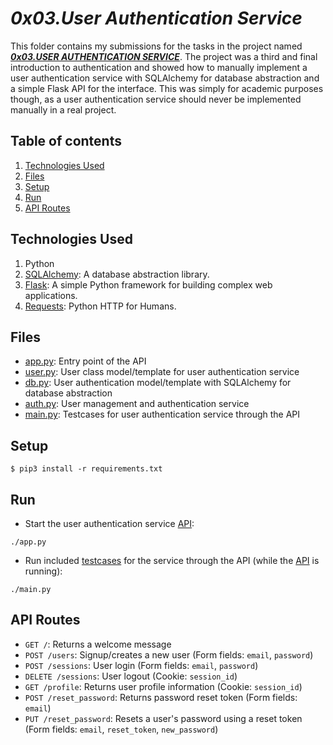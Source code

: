 # ___0x03.User Authentication Service___

This folder contains my submissions for the tasks in the project named ___[0x03.USER AUTHENTICATION SERVICE](https://intranet.alxswe.com/projects/1242)___. The project was a third and final introduction to authentication and showed how to manually implement a user authentication service with SQLAlchemy for database abstraction and a simple Flask API for the interface. This was simply for academic purposes though, as a user authentication service should never be implemented manually in a real project.

## Table of contents
1. [Technologies Used](#Technologies-Used)
2. [Files](#Files)
3. [Setup](#Setup)
4. [Run](#Run)
5. [API Routes](#API-Routes)

## Technologies Used
1. Python
2. [SQLAlchemy](https://www.sqlalchemy.org): A database abstraction library.
3. [Flask](https://palletsprojects.com/p/flask): A simple Python framework for building complex web applications.
4. [Requests](https://requests.readthedocs.io): Python HTTP for Humans.

## Files
- [app.py](app.py): Entry point of the API
- [user.py](user.py): User class model/template for user authentication service
- [db.py](db.py): User authentication model/template with SQLAlchemy for database abstraction
- [auth.py](auth.py): User management and authentication service
- [main.py](main.py): Testcases for user authentication service through the API

## Setup
```
$ pip3 install -r requirements.txt
```

## Run
* Start the user authentication service [API](app.py):
```
./app.py
```
* Run included [testcases](main.py) for the service through the API (while the [API](app.py) is running):
```
./main.py
```

## API Routes
- `GET /`: Returns a welcome message
- `POST /users`: Signup/creates a new user (Form fields: `email`, `password`)
- `POST /sessions`: User login (Form fields: `email`, `password`)
- `DELETE /sessions`: User logout (Cookie: `session_id`)
- `GET /profile`: Returns user profile information (Cookie: `session_id`)
- `POST /reset_password`: Returns password reset token (Form fields: `email`)
- `PUT /reset_password`: Resets a user's password using a reset token (Form fields: `email`, `reset_token`, `new_password`)
